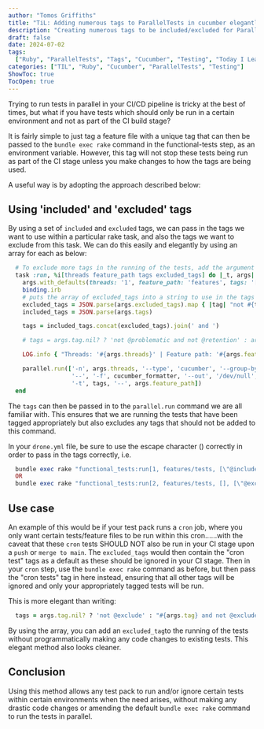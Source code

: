 ```yaml
---
author: "Tomos Griffiths"
title: "TiL: Adding numerous tags to ParallelTests in cucumber elegantly "
description: "Creating numerous tags to be included/excluded for ParallelTests in cucumber elegantly"
draft: false
date: 2024-07-02
tags:
  ["Ruby", "ParallelTests", "Tags", "Cucumber", "Testing", "Today I Learned"]
categories: ["TIL", "Ruby", "Cucumber", "ParallelTests", "Testing"]
ShowToc: true
TocOpen: true
---
```


Trying to run tests in parallel in your CI/CD pipeline is tricky at the best of times, but what if you have tests which should only be run in a certain environment and not as part of the CI build stage?

It is fairly simple to just tag a feature file with a unique tag that can then be passed to the `bundle exec rake` command in the functional-tests step, as an environment variable. However, this tag will not stop these tests being run as part of the CI stage unless you make changes to how the tags are being used.

A useful way is by adopting the approach described below:

## Using 'included' and 'excluded' tags

By using a set of `included` and `excluded` tags, we can pass in the tags we want to use within a particular rake task, and also the tags we want to exclude from this task. We can do this easily and elegantly by using an array for each as below:

```ruby
  # To exclude more tags in the running of the tests, add the argument to the 'excluded_tags' array below
  task :run, %i[threads feature_path tags excluded_tags] do |_t, args|
    args.with_defaults(threads: '1', feature_path: 'features', tags: '[]', excluded_tags: "['@exclude']")
    binding.irb
    # puts the array of excluded_tags into a string to use in the tags argument below
    excluded_tags = JSON.parse(args.excluded_tags).map { |tag| "not #{tag}" }
    included_tags = JSON.parse(args.tags)

    tags = included_tags.concat(excluded_tags).join(' and ')

    # tags = args.tag.nil? ? 'not @problematic and not @retention' : args.tag

    LOG.info { "Threads: '#{args.threads}' | Feature path: '#{args.feature_path}' | Tags: '#{tags}' | Formatter: '#{cucumber_formatter}'" }

    parallel.run(['-n', args.threads, '--type', 'cucumber', '--group-by', 'scenarios', '--serialize-stdout',
                  '--', '-f', cucumber_formatter, '--out', '/dev/null', '-f', 'progress',
                  '-t', tags, '--', args.feature_path])
  end
```

The `tags` can then be passed in to the `parallel.run` command we are all familiar with. This ensures that we are running the tests that have been tagged appropriately but also excludes any tags that should not be added to this command.

In your `drone.yml` file, be sure to use the escape character (\) correctly in order to pass in the tags correctly, i.e.

```ruby
  bundle exec rake "functional_tests:run[1, features/tests, [\"@included_tag\"], [\"@excluded_tag\"]]" # 1 included tag, 1 excluded tag
  OR
  bundle exec rake "functional_tests:run[2, features/tests, [], [\"@excluded_tag1\" \,\ \"@excluded_tag2\"]]" # 0 included tags, 2 excluded tags
```

## Use case

An example of this would be if your test pack runs a `cron` job, where you only want certain tests/feature files to be run within this cron......with the caveat that these `cron` tests SHOULD NOT also be run in your CI stage upon a `push` or `merge to main`. The `excluded_tags` would then contain the "cron test" tags as a default as these should be ignored in your CI stage. Then in your `cron` step, use the `bundle exec rake` command as before, but then pass the "cron tests" tag in here instead, ensuring that all other tags will be ignored and only your appropriately tagged tests will be run.

This is more elegant than writing:

```ruby
  tags = args.tag.nil? ? 'not @exclude' : "#{args.tag} and not @excluded_tag1 and not @excluded_tag2 and not @excluded_tag3....."
```

By using the array, you can add an `excluded_tag`to the running of the tests without programmatically making any code changes to existing tests. This elegant method also looks cleaner.

## Conclusion

Using this method allows any test pack to run and/or ignore certain tests within certain environments when the need arises, without making any drastic code changes or amending the default `bundle exec rake` command to run the tests in parallel.
